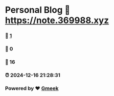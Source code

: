 # Personal Blog :link: https://note.369988.xyz 
### :page_facing_up: [1](https://note.369988.xyz/tag.html) 
### :speech_balloon: 0 
### :hibiscus: 16 
### :alarm_clock: 2024-12-16 21:28:31 
### Powered by :heart: [Gmeek](https://github.com/Meekdai/Gmeek)

